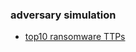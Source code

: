 ### adversary simulation
* [top10 ransomware TTPs](https://www.scythe.io/library/threat-thursday-top-ransomware-ttps)
